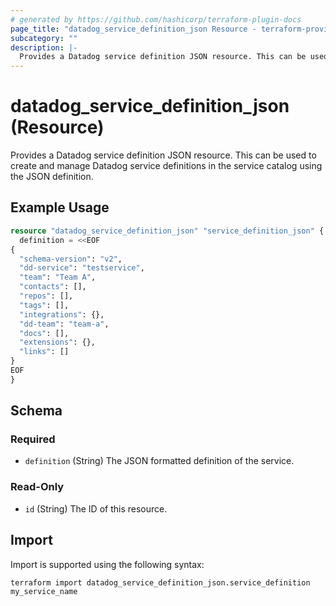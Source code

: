 ```yaml
---
# generated by https://github.com/hashicorp/terraform-plugin-docs
page_title: "datadog_service_definition_json Resource - terraform-provider-datadog"
subcategory: ""
description: |-
  Provides a Datadog service definition JSON resource. This can be used to create and manage Datadog service definitions in the service catalog using the JSON definition.
---
```


# datadog_service_definition_json (Resource)

Provides a Datadog service definition JSON resource. This can be used to create and manage Datadog service definitions in the service catalog using the JSON definition.

## Example Usage

```terraform
resource "datadog_service_definition_json" "service_definition_json" {
  definition = <<EOF
{
  "schema-version": "v2",
  "dd-service": "testservice",
  "team": "Team A",
  "contacts": [],
  "repos": [],
  "tags": [],
  "integrations": {},
  "dd-team": "team-a",
  "docs": [],
  "extensions": {},
  "links": []
}
EOF
}
```

<!-- schema generated by tfplugindocs -->
## Schema

### Required

- `definition` (String) The JSON formatted definition of the service.

### Read-Only

- `id` (String) The ID of this resource.

## Import

Import is supported using the following syntax:

```shell
terraform import datadog_service_definition_json.service_definition my_service_name
```
